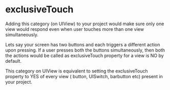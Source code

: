 # exclusiveTouch
Adding this category (on UIView) to your project would make sure only one view would respond even when user touches 
more than one view simultaneously. 

Lets say your screen has two buttons and each triggers a different action upon pressing. If a user presses both the buttons
simultaneously, then both the actions would be called as exclusiveTouch property for a view is NO by default.

This category on UIView is equivalent to setting the exclusiveTouch property to YES of every view ( button, UISwitch, barbutton etc) 
present in your project.
